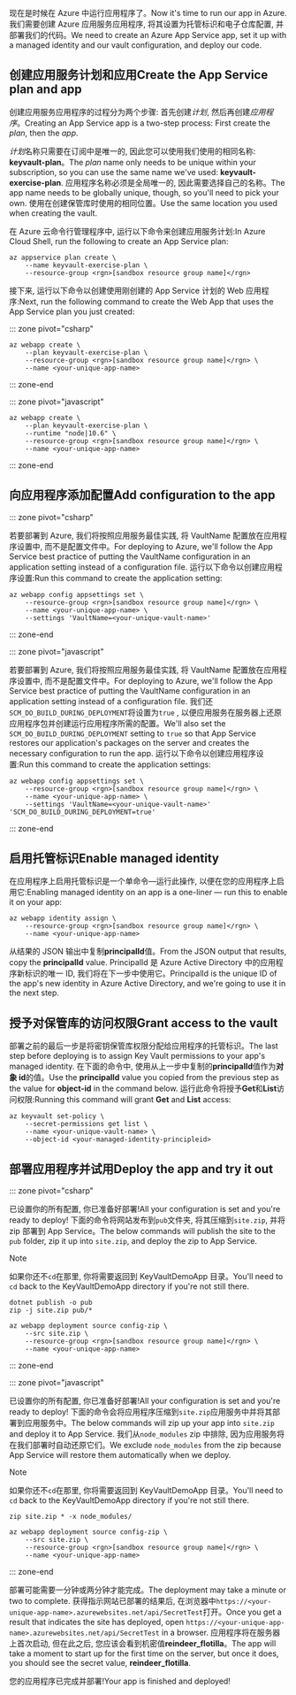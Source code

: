 <span data-ttu-id="3a7d6-101">现在是时候在 Azure 中运行应用程序了。</span><span class="sxs-lookup"><span data-stu-id="3a7d6-101">Now it's time to run our app in Azure.</span></span> <span data-ttu-id="3a7d6-102">我们需要创建 Azure 应用服务应用程序, 将其设置为托管标识和电子仓库配置, 并部署我们的代码。</span><span class="sxs-lookup"><span data-stu-id="3a7d6-102">We need to create an Azure App Service app, set it up with a managed identity and our vault configuration, and deploy our code.</span></span>

## <a name="create-the-app-service-plan-and-app"></a><span data-ttu-id="3a7d6-103">创建应用服务计划和应用</span><span class="sxs-lookup"><span data-stu-id="3a7d6-103">Create the App Service plan and app</span></span>

<span data-ttu-id="3a7d6-104">创建应用服务应用程序的过程分为两个步骤: 首先创建*计划*, 然后再创建*应用程序*。</span><span class="sxs-lookup"><span data-stu-id="3a7d6-104">Creating an App Service app is a two-step process: First create the *plan*, then the *app*.</span></span>

<span data-ttu-id="3a7d6-105">*计划*名称只需要在订阅中是唯一的, 因此您可以使用我们使用的相同名称: **keyvault-plan**。</span><span class="sxs-lookup"><span data-stu-id="3a7d6-105">The *plan* name only needs to be unique within your subscription, so you can use the same name we've used: **keyvault-exercise-plan**.</span></span> <span data-ttu-id="3a7d6-106">应用程序名称必须是全局唯一的, 因此需要选择自己的名称。</span><span class="sxs-lookup"><span data-stu-id="3a7d6-106">The app name needs to be globally unique, though, so you'll need to pick your own.</span></span> <span data-ttu-id="3a7d6-107">使用在创建保管库时使用的相同位置。</span><span class="sxs-lookup"><span data-stu-id="3a7d6-107">Use the same location you used when creating the vault.</span></span>

<span data-ttu-id="3a7d6-108">在 Azure 云命令行管理程序中, 运行以下命令来创建应用服务计划:</span><span class="sxs-lookup"><span data-stu-id="3a7d6-108">In Azure Cloud Shell, run the following to create an App Service plan:</span></span>

```azurecli
az appservice plan create \
    --name keyvault-exercise-plan \
    --resource-group <rgn>[sandbox resource group name]</rgn>
```

<span data-ttu-id="3a7d6-109">接下来, 运行以下命令以创建使用刚创建的 App Service 计划的 Web 应用程序:</span><span class="sxs-lookup"><span data-stu-id="3a7d6-109">Next, run the following command to create the Web App that uses the App Service plan you just created:</span></span>

::: zone pivot="csharp"

```azurecli
az webapp create \
    --plan keyvault-exercise-plan \
    --resource-group <rgn>[sandbox resource group name]</rgn> \
    --name <your-unique-app-name>
```

::: zone-end

::: zone pivot="javascript"

```azurecli
az webapp create \
    --plan keyvault-exercise-plan \
    --runtime "node|10.6" \
    --resource-group <rgn>[sandbox resource group name]</rgn> \
    --name <your-unique-app-name>
```

::: zone-end

## <a name="add-configuration-to-the-app"></a><span data-ttu-id="3a7d6-110">向应用程序添加配置</span><span class="sxs-lookup"><span data-stu-id="3a7d6-110">Add configuration to the app</span></span>

::: zone pivot="csharp"

<span data-ttu-id="3a7d6-111">若要部署到 Azure, 我们将按照应用服务最佳实践, 将 VaultName 配置放在应用程序设置中, 而不是配置文件中。</span><span class="sxs-lookup"><span data-stu-id="3a7d6-111">For deploying to Azure, we'll follow the App Service best practice of putting the VaultName configuration in an application setting instead of a configuration file.</span></span> <span data-ttu-id="3a7d6-112">运行以下命令以创建应用程序设置:</span><span class="sxs-lookup"><span data-stu-id="3a7d6-112">Run this command to create the application setting:</span></span>

```azurecli
az webapp config appsettings set \
    --resource-group <rgn>[sandbox resource group name]</rgn> \
    --name <your-unique-app-name> \
    --settings 'VaultName=<your-unique-vault-name>'
```

::: zone-end

::: zone pivot="javascript"

<span data-ttu-id="3a7d6-113">若要部署到 Azure, 我们将按照应用服务最佳实践, 将 VaultName 配置放在应用程序设置中, 而不是配置文件中。</span><span class="sxs-lookup"><span data-stu-id="3a7d6-113">For deploying to Azure, we'll follow the App Service best practice of putting the VaultName configuration in an application setting instead of a configuration file.</span></span> <span data-ttu-id="3a7d6-114">我们还`SCM_DO_BUILD_DURING_DEPLOYMENT`将设置为`true` , 以便应用服务在服务器上还原应用程序包并创建运行应用程序所需的配置。</span><span class="sxs-lookup"><span data-stu-id="3a7d6-114">We'll also set the `SCM_DO_BUILD_DURING_DEPLOYMENT` setting to `true` so that App Service restores our application's packages on the server and creates the necessary configuration to run the app.</span></span> <span data-ttu-id="3a7d6-115">运行以下命令以创建应用程序设置:</span><span class="sxs-lookup"><span data-stu-id="3a7d6-115">Run this command to create the application settings:</span></span>

```azurecli
az webapp config appsettings set \
    --resource-group <rgn>[sandbox resource group name]</rgn> \
    --name <your-unique-app-name> \
    --settings 'VaultName=<your-unique-vault-name>' 'SCM_DO_BUILD_DURING_DEPLOYMENT=true'
```

::: zone-end

## <a name="enable-managed-identity"></a><span data-ttu-id="3a7d6-116">启用托管标识</span><span class="sxs-lookup"><span data-stu-id="3a7d6-116">Enable managed identity</span></span>

<span data-ttu-id="3a7d6-117">在应用程序上启用托管标识是一个单命令&mdash;运行此操作, 以便在您的应用程序上启用它:</span><span class="sxs-lookup"><span data-stu-id="3a7d6-117">Enabling managed identity on an app is a one-liner &mdash; run this to enable it on your app:</span></span>

```azurecli
az webapp identity assign \
    --resource-group <rgn>[sandbox resource group name]</rgn> \
    --name <your-unique-app-name>
```

<span data-ttu-id="3a7d6-118">从结果的 JSON 输出中复制**principalId**值。</span><span class="sxs-lookup"><span data-stu-id="3a7d6-118">From the JSON output that results, copy the **principalId** value.</span></span> <span data-ttu-id="3a7d6-119">PrincipalId 是 Azure Active Directory 中的应用程序新标识的唯一 ID, 我们将在下一步中使用它。</span><span class="sxs-lookup"><span data-stu-id="3a7d6-119">PrincipalId is the unique ID of the app's new identity in Azure Active Directory, and we're going to use it in the next step.</span></span>

## <a name="grant-access-to-the-vault"></a><span data-ttu-id="3a7d6-120">授予对保管库的访问权限</span><span class="sxs-lookup"><span data-stu-id="3a7d6-120">Grant access to the vault</span></span>

<span data-ttu-id="3a7d6-121">部署之前的最后一步是将密钥保管库权限分配给应用程序的托管标识。</span><span class="sxs-lookup"><span data-stu-id="3a7d6-121">The last step before deploying is to assign Key Vault permissions to your app's managed identity.</span></span> <span data-ttu-id="3a7d6-122">在下面的命令中, 使用从上一步中复制的**principalId**值作为**对象 id**的值。</span><span class="sxs-lookup"><span data-stu-id="3a7d6-122">Use the **principalId** value you copied from the previous step as the value for **object-id** in the command below.</span></span> <span data-ttu-id="3a7d6-123">运行此命令将授予**Get**和**List**访问权限:</span><span class="sxs-lookup"><span data-stu-id="3a7d6-123">Running this command will grant **Get** and **List** access:</span></span>

```azurecli
az keyvault set-policy \
    --secret-permissions get list \
    --name <your-unique-vault-name> \
    --object-id <your-managed-identity-principleid>
```

## <a name="deploy-the-app-and-try-it-out"></a><span data-ttu-id="3a7d6-124">部署应用程序并试用</span><span class="sxs-lookup"><span data-stu-id="3a7d6-124">Deploy the app and try it out</span></span>

::: zone pivot="csharp"

<span data-ttu-id="3a7d6-125">已设置你的所有配置, 你已准备好部署!</span><span class="sxs-lookup"><span data-stu-id="3a7d6-125">All your configuration is set and you're ready to deploy!</span></span> <span data-ttu-id="3a7d6-126">下面的命令将网站发布到`pub`文件夹, 将其压缩到`site.zip`, 并将 zip 部署到 App Service。</span><span class="sxs-lookup"><span data-stu-id="3a7d6-126">The below commands will publish the site to the `pub` folder, zip it up into `site.zip`, and deploy the zip to App Service.</span></span>

> [!NOTE]
> <span data-ttu-id="3a7d6-127">如果你还不`cd`在那里, 你将需要返回到 KeyVaultDemoApp 目录。</span><span class="sxs-lookup"><span data-stu-id="3a7d6-127">You'll need to `cd` back to the KeyVaultDemoApp directory if you're not still there.</span></span>

```azurecli
dotnet publish -o pub
zip -j site.zip pub/*

az webapp deployment source config-zip \
    --src site.zip \
    --resource-group <rgn>[sandbox resource group name]</rgn> \
    --name <your-unique-app-name>
```

::: zone-end

::: zone pivot="javascript"

<span data-ttu-id="3a7d6-128">已设置你的所有配置, 你已准备好部署!</span><span class="sxs-lookup"><span data-stu-id="3a7d6-128">All your configuration is set and you're ready to deploy!</span></span> <span data-ttu-id="3a7d6-129">下面的命令会将应用程序压缩到`site.zip`应用服务中并将其部署到应用服务中。</span><span class="sxs-lookup"><span data-stu-id="3a7d6-129">The below commands will zip up your app into `site.zip` and deploy it to App Service.</span></span> <span data-ttu-id="3a7d6-130">我们从`node_modules` zip 中排除, 因为应用服务将在我们部署时自动还原它们。</span><span class="sxs-lookup"><span data-stu-id="3a7d6-130">We exclude `node_modules` from the zip because App Service will restore them automatically when we deploy.</span></span>

> [!NOTE]
> <span data-ttu-id="3a7d6-131">如果你还不`cd`在那里, 你将需要返回到 KeyVaultDemoApp 目录。</span><span class="sxs-lookup"><span data-stu-id="3a7d6-131">You'll need to `cd` back to the KeyVaultDemoApp directory if you're not still there.</span></span>

```azurecli
zip site.zip * -x node_modules/

az webapp deployment source config-zip \
    --src site.zip \
    --resource-group <rgn>[sandbox resource group name]</rgn> \
    --name <your-unique-app-name>
```

::: zone-end

<span data-ttu-id="3a7d6-132">部署可能需要一分钟或两分钟才能完成。</span><span class="sxs-lookup"><span data-stu-id="3a7d6-132">The deployment may take a minute or two to complete.</span></span> <span data-ttu-id="3a7d6-133">获得指示网站已部署的结果后, 在浏览器中`https://<your-unique-app-name>.azurewebsites.net/api/SecretTest`打开。</span><span class="sxs-lookup"><span data-stu-id="3a7d6-133">Once you get a result that indicates the site has deployed, open `https://<your-unique-app-name>.azurewebsites.net/api/SecretTest` in a browser.</span></span> <span data-ttu-id="3a7d6-134">应用程序将在服务器上首次启动, 但在此之后, 您应该会看到机密值**reindeer_flotilla**。</span><span class="sxs-lookup"><span data-stu-id="3a7d6-134">The app will take a moment to start up for the first time on the server, but once it does, you should see the secret value, **reindeer_flotilla**.</span></span>

<span data-ttu-id="3a7d6-135">您的应用程序已完成并部署!</span><span class="sxs-lookup"><span data-stu-id="3a7d6-135">Your app is finished and deployed!</span></span>